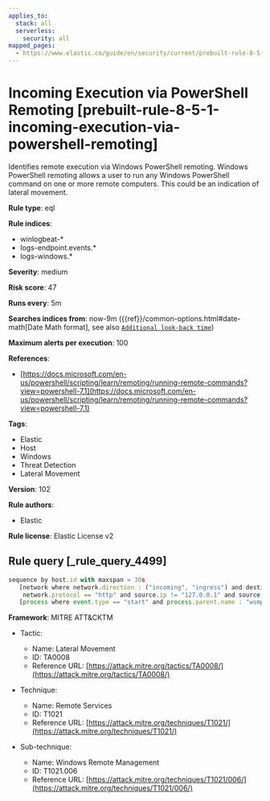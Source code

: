 ```yaml
---
applies_to:
  stack: all
  serverless:
    security: all
mapped_pages:
  - https://www.elastic.co/guide/en/security/current/prebuilt-rule-8-5-1-incoming-execution-via-powershell-remoting.html
---
```


# Incoming Execution via PowerShell Remoting [prebuilt-rule-8-5-1-incoming-execution-via-powershell-remoting]

Identifies remote execution via Windows PowerShell remoting. Windows PowerShell remoting allows a user to run any Windows PowerShell command on one or more remote computers. This could be an indication of lateral movement.

**Rule type**: eql

**Rule indices**:

* winlogbeat-*
* logs-endpoint.events.*
* logs-windows.*

**Severity**: medium

**Risk score**: 47

**Runs every**: 5m

**Searches indices from**: now-9m ({{ref}}/common-options.html#date-math[Date Math format], see also [`Additional look-back time`](docs-content://solutions/security/detect-and-alert/create-detection-rule.md#rule-schedule))

**Maximum alerts per execution**: 100

**References**:

* [https://docs.microsoft.com/en-us/powershell/scripting/learn/remoting/running-remote-commands?view=powershell-7.1](https://docs.microsoft.com/en-us/powershell/scripting/learn/remoting/running-remote-commands?view=powershell-7.1)

**Tags**:

* Elastic
* Host
* Windows
* Threat Detection
* Lateral Movement

**Version**: 102

**Rule authors**:

* Elastic

**Rule license**: Elastic License v2

## Rule query [_rule_query_4499]

```js
sequence by host.id with maxspan = 30s
   [network where network.direction : ("incoming", "ingress") and destination.port in (5985, 5986) and
    network.protocol == "http" and source.ip != "127.0.0.1" and source.ip != "::1"]
   [process where event.type == "start" and process.parent.name : "wsmprovhost.exe" and not process.name : "conhost.exe"]
```

**Framework**: MITRE ATT&CKTM

* Tactic:

    * Name: Lateral Movement
    * ID: TA0008
    * Reference URL: [https://attack.mitre.org/tactics/TA0008/](https://attack.mitre.org/tactics/TA0008/)

* Technique:

    * Name: Remote Services
    * ID: T1021
    * Reference URL: [https://attack.mitre.org/techniques/T1021/](https://attack.mitre.org/techniques/T1021/)

* Sub-technique:

    * Name: Windows Remote Management
    * ID: T1021.006
    * Reference URL: [https://attack.mitre.org/techniques/T1021/006/](https://attack.mitre.org/techniques/T1021/006/)



